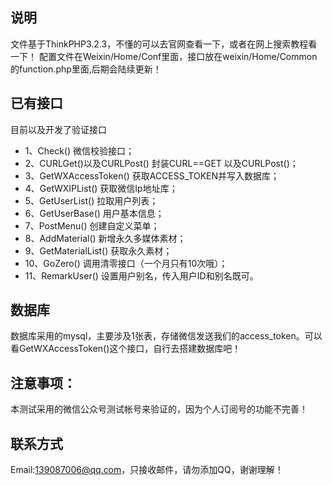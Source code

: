 ﻿
## 说明

文件基于ThinkPHP3.2.3，不懂的可以去官网查看一下，或者在网上搜索教程看一下！
配置文件在Weixin/Home/Conf里面，接口放在weixin/Home/Common 的function.php里面,后期会陆续更新！

## 已有接口

目前以及开发了验证接口

*  1、Check() 微信校验接口；
*  2、CURLGet()以及CURLPost() 封装CURL==GET 以及CURLPost()；
*  3、GetWXAccessToken() 获取ACCESS_TOKEN并写入数据库；
*  4、GetWXIPList() 获取微信Ip地址库；
*  5、GetUserList() 拉取用户列表；
*  6、GetUserBase() 用户基本信息；
*  7、PostMenu() 创建自定义菜单；
*  8、AddMaterial() 新增永久多媒体素材；
*  9、GetMaterialList() 获取永久素材；
*  10、GoZero() 调用清零接口（一个月只有10次哦）；
*  11、RemarkUser() 设置用户别名，传入用户ID和别名既可。

## 数据库

数据库采用的mysql，主要涉及1张表，存储微信发送我们的access_token。可以看GetWXAccessToken()这个接口，自行去搭建数据库吧！

## 注意事项：

本测试采用的微信公众号测试帐号来验证的，因为个人订阅号的功能不完善！

## 联系方式

Email:139087006@qq.com，只接收邮件，请勿添加QQ，谢谢理解！